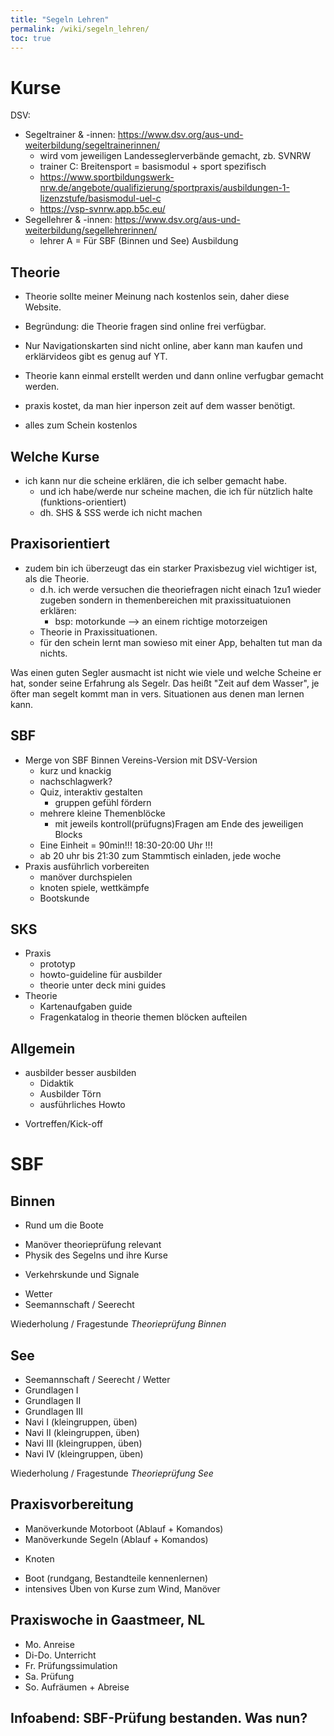 ```yaml
---
title: "Segeln Lehren"
permalink: /wiki/segeln_lehren/
toc: true
---
```

# Kurse
DSV:
- Segeltrainer & -innen: https://www.dsv.org/aus-und-weiterbildung/segeltrainerinnen/
  - wird vom jeweiligen Landesseglerverbände gemacht, zb. SVNRW
  - trainer C: Breitensport = basismodul + sport spezifisch
  - https://www.sportbildungswerk-nrw.de/angebote/qualifizierung/sportpraxis/ausbildungen-1-lizenzstufe/basismodul-uel-c
  - https://vsp-svnrw.app.b5c.eu/
- Segellehrer & -innen: https://www.dsv.org/aus-und-weiterbildung/segellehrerinnen/
  - lehrer A = Für SBF (Binnen und See) Ausbildung

## Theorie
- Theorie sollte meiner Meinung nach kostenlos sein, daher diese Website.
- Begründung: die Theorie fragen sind online frei verfügbar.
- Nur Navigationskarten sind nicht online, aber kann man kaufen und erklärvideos gibt es genug auf YT.
- Theorie kann einmal erstellt werden und dann online verfugbar gemacht werden.
- praxis kostet, da man hier inperson zeit auf dem wasser benötigt.

- alles zum Schein kostenlos


## Welche Kurse 
- ich kann nur die scheine erklären, die ich selber gemacht habe.
  - und ich habe/werde nur scheine machen, die ich für nützlich halte (funktions-orientiert)
  - dh. SHS & SSS werde ich nicht machen

## Praxisorientiert
- zudem bin ich überzeugt das ein starker Praxisbezug viel wichtiger ist, als die Theorie.
  - d.h. ich werde versuchen die theoriefragen nicht einach 1zu1 wieder zugeben sondern in themenbereichen mit praxissituatuionen erklären:
    - bsp: motorkunde --> an einem richtige motorzeigen
  - Theorie in Praxissituationen.
  - für den schein lernt man sowieso mit einer App, behalten tut man da nichts.

Was einen guten Segler ausmacht ist nicht wie viele und welche Scheine er hat, sonder seine Erfahrung als Segelr. Das heißt "Zeit auf dem Wasser", je öfter man segelt kommt man in vers. Situationen aus denen man lernen kann.




## SBF
- Merge von SBF Binnen Vereins-Version mit DSV-Version
    - kurz und knackig
    - nachschlagwerk?
    - Quiz, interaktiv gestalten
        - gruppen gefühl fördern
    - mehrere kleine Themenblöcke 
        - mit jeweils kontroll(prüfugns)Fragen am Ende des jeweiligen Blocks
    - Eine Einheit = 90min!!! 18:30-20:00 Uhr !!!
    - ab 20 uhr bis 21:30 zum Stammtisch einladen, jede woche
- Praxis ausführlich vorbereiten
    - manöver durchspielen
    - knoten spiele, wettkämpfe
    - Bootskunde

## SKS
- Praxis
    - prototyp
    - howto-guideline für ausbilder
    - theorie unter deck mini guides
- Theorie
    - Kartenaufgaben guide
    - Fragenkatalog in theorie themen blöcken aufteilen


## Allgemein
- ausbilder besser ausbilden
    - Didaktik
    - Ausbilder Törn
    - ausführliches Howto

* Vortreffen/Kick-off

# SBF
## Binnen
* Rund um die Boote 
+ Manöver theorieprüfung relevant
+ Physik des Segelns und ihre Kurse
* Verkehrskunde und Signale
+ Wetter
+ Seemannschaft / Seerecht

Wiederholung / Fragestunde
*Theorieprüfung Binnen*

## See
* Seemannschaft / Seerecht / Wetter
* Grundlagen I
* Grundlagen II
* Grundlagen III
* Navi I (kleingruppen, üben)
* Navi II (kleingruppen, üben)
* Navi III (kleingruppen, üben)
* Navi IV (kleingruppen, üben)

Wiederholung / Fragestunde
*Theorieprüfung See*

## Praxisvorbereitung
* Manöverkunde Motorboot (Ablauf + Komandos)
* Manöverkunde Segeln (Ablauf + Komandos)
+ Knoten
* Boot (rundgang, Bestandteile kennenlernen)
* intensives Üben von Kurse zum Wind, Manöver

## Praxiswoche in Gaastmeer, NL
- Mo. Anreise
- Di-Do. Unterricht
- Fr. Prüfungssimulation
- Sa. Prüfung
- So. Aufräumen + Abreise

## Infoabend: SBF-Prüfung bestanden. Was nun?